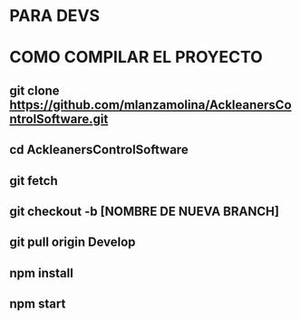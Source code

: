 # **PARA DEVS**
# **COMO COMPILAR EL PROYECTO**
## git clone https://github.com/mlanzamolina/AckleanersControlSoftware.git
## cd AckleanersControlSoftware
## git fetch
## git checkout -b [NOMBRE DE NUEVA BRANCH]
## git pull origin Develop

## npm install
## npm start
